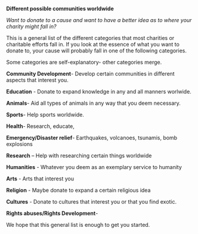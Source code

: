**Different  possible communities worldwide**

*Want to donate to a cause and want to have a better idea as to where your charity might fall in?*

This is a general list of the different categories that most charities or charitable efforts fall in. If you look at the essence of what you want to donate to, your cause will probably fall in one of the following categories.

Some categories are self-explanatory- other categories merge.

**Community Development**- Develop certain communities in different aspects that interest you.

**Education** - Donate to expand knowledge in any and all manners worlwide.

**Animals**- Aid all types of animals in any way that you deem necessary.

**Sports**- Help sports worldwide.

**Health**- Research, educate, 

**Emergency/Disaster relief**- Earthquakes, volcanoes, tsunamis, bomb explosions

**Research** – Help with researching certain things worldwide 

**Humanities** - Whatever you deem as an exemplary service to humanity

**Arts** - Arts that interest you

**Religion** - Maybe donate to expand a certain religious idea

**Cultures** - Donate to cultures that interest you or that you find exotic.

**Rights abuses/Rights Development**- 

We hope that this general list is enough to get you started.
